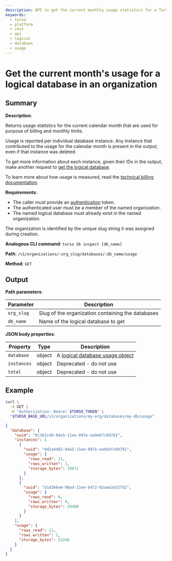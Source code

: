 ```yaml
---
description: API to get the current monthly usage statistics for a Turso logical database in an organization.
keywords:
  - turso
  - platform
  - rest
  - api
  - logical
  - database
  - usage
---
```


# Get the current month's usage for a logical database in an organization

## Summary

**Description**:

Returns usage statistics for the current calendar month that are used for
purpose of billing and monthly limits.

Usage is reported per individual database instance. Any instance that
contributed to the usage for the calendar month is present in the output, even
if that instance was deleted.

To get more information about each instance, given their IDs in the output, make
another request to [get the logical database].

To learn more about how usage is measured, read the [technical billing
documentation].

**Requirements**:

- The caller must provide an [authentication] token.
- The authenticated user must be a member of the named organization.
- The named logical database must already exist in the named organization.

The organization is identified by the unique slug string it was assigned during
creation.

**Analogous CLI command**: `turso db inspect [db_name]`

**Path**: `/v1/organizations/:org_slug/databases/:db_name/usage`

**Method**: `GET`

## Output

**Path parameters**:

| Parameter | Description |
| --- | --- |
| `org_slug`| Slug of the organization containing the databases |
| `db_name`| Name of the logical database to get |

**JSON body properties**:

| Property | Type | Description |
| --- | --- | --- |
| `database` | object | A [logical database usage object] |
| `instances` | object | Deprecated - do not use |
| `total` | object | Deprecated - do not use |

## Example

```bash
curl \
  -X GET \
  -H "Authorization: Bearer $TURSO_TOKEN" \
  "$TURSO_BASE_URL/v1/organizations/my-org/databases/my-db/usage"
```

```json
{
  "database": {
    "uuid": "0c3b1c40-04a5-11ee-897e-ea9ebfc69781",
    "instances": [
      {
        "uuid": "0d2a4482-04a5-11ee-897e-ea9ebfc69781",
        "usage": {
          "rows_read": 11,
          "rows_written": 1,
          "storage_bytes": 28672
        }
      },
      {
        "uuid": "b1d366e4-08ad-11ee-b472-02aae2e52fd2",
        "usage": {
          "rows_read": 0,
          "rows_written": 0,
          "storage_bytes": 20480
        }
      }
    ],
    "usage": {
      "rows_read": 11,
      "rows_written": 1,
      "storage_bytes": 53248
    }
  }
}
```


[authentication]: /reference/platform-rest-api/#authentication
[get the logical database]: ./get-database-in-org
[logical database usage object]: /reference/platform-rest-api/database#logical-database-usage-object
[technical billing documentation]: /billing-details
